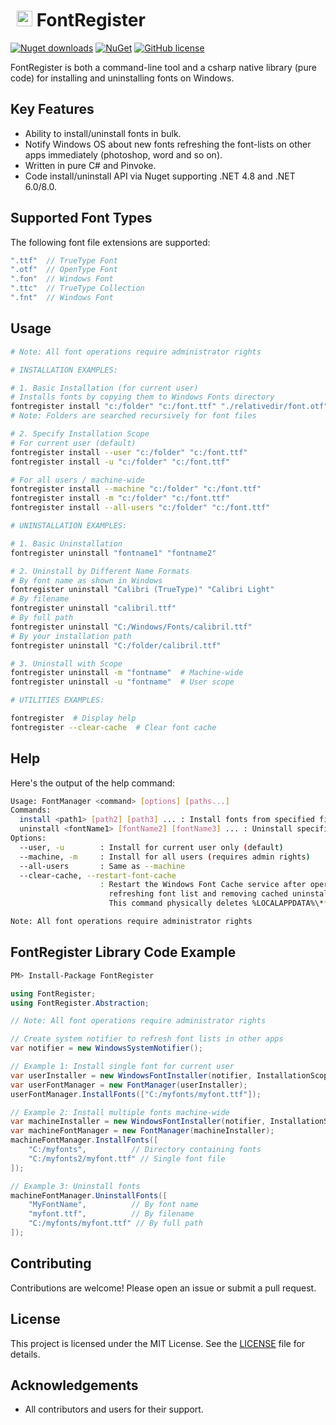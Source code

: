 # <img src="https://i.imgur.com/Q4WoRjy.png" width="25" style="margin: 5px 0px 0px 10px"/> FontRegister
[![Nuget downloads](https://img.shields.io/nuget/vpre/FontRegister.svg)](https://www.nuget.org/packages/FontRegister/)
[![NuGet](https://img.shields.io/nuget/dt/FontRegister.svg)](https://github.com/Nucs/FontRegister)
[![GitHub license](https://img.shields.io/github/license/mashape/apistatus.svg)](https://github.com/Nucs/FontRegister/blob/master/LICENSE)

FontRegister is both a command-line tool and a csharp native library (pure code) for installing and uninstalling fonts on Windows.

## Key Features
- Ability to install/uninstall fonts in bulk.
- Notify Windows OS about new fonts refreshing the font-lists on other apps immediately (photoshop, word and so on).
- Written in pure C# and Pinvoke.
- Code install/uninstall API via Nuget supporting .NET 4.8 and .NET 6.0/8.0.

## Supported Font Types

The following font file extensions are supported:
```csharp
".ttf"  // TrueType Font
".otf"  // OpenType Font
".fon"  // Windows Font
".ttc"  // TrueType Collection
".fnt"  // Windows Font
```

## Usage

```sh
# Note: All font operations require administrator rights

# INSTALLATION EXAMPLES:

# 1. Basic Installation (for current user)
# Installs fonts by copying them to Windows Fonts directory
fontregister install "c:/folder" "c:/font.ttf" "./relativedir/font.otf"
# Note: Folders are searched recursively for font files

# 2. Specify Installation Scope
# For current user (default)
fontregister install --user "c:/folder" "c:/font.ttf"
fontregister install -u "c:/folder" "c:/font.ttf"

# For all users / machine-wide
fontregister install --machine "c:/folder" "c:/font.ttf"
fontregister install -m "c:/folder" "c:/font.ttf"
fontregister install --all-users "c:/folder" "c:/font.ttf"

# UNINSTALLATION EXAMPLES:

# 1. Basic Uninstallation
fontregister uninstall "fontname1" "fontname2"

# 2. Uninstall by Different Name Formats
# By font name as shown in Windows
fontregister uninstall "Calibri (TrueType)" "Calibri Light"
# By filename
fontregister uninstall "calibril.ttf"
# By full path
fontregister uninstall "C:/Windows/Fonts/calibril.ttf"
# By your installation path
fontregister uninstall "C:/folder/calibril.ttf"

# 3. Uninstall with Scope
fontregister uninstall -m "fontname"  # Machine-wide
fontregister uninstall -u "fontname"  # User scope

# UTILITIES EXAMPLES:

fontregister  # Display help
fontregister --clear-cache  # Clear font cache
```

## Help

Here's the output of the help command:

```sh
Usage: FontManager <command> [options] [paths...] 
Commands:
  install <path1> [path2] [path3] ... : Install fonts from specified files or directories
  uninstall <fontName1> [fontName2] [fontName3] ... : Uninstall specified fonts
Options:
  --user, -u        : Install for current user only (default)
  --machine, -m     : Install for all users (requires admin rights)
  --all-users       : Same as --machine
  --clear-cache, --restart-font-cache
                    : Restart the Windows Font Cache service after operation
                      refreshing font list and removing cached uninstalled fonts.
                      This command physically deletes %LOCALAPPDATA%\**\FontCache directories

Note: All font operations require administrator rights
```

## FontRegister Library Code Example

```sh
PM> Install-Package FontRegister
```

```csharp
using FontRegister;
using FontRegister.Abstraction;

// Note: All font operations require administrator rights

// Create system notifier to refresh font lists in other apps
var notifier = new WindowsSystemNotifier();

// Example 1: Install single font for current user
var userInstaller = new WindowsFontInstaller(notifier, InstallationScope.User);
var userFontManager = new FontManager(userInstaller);
userFontManager.InstallFonts(["C:/myfonts/myfont.ttf"]);

// Example 2: Install multiple fonts machine-wide
var machineInstaller = new WindowsFontInstaller(notifier, InstallationScope.Machine);
var machineFontManager = new FontManager(machineInstaller);
machineFontManager.InstallFonts([
    "C:/myfonts",          // Directory containing fonts
    "C:/myfonts2/myfont.ttf" // Single font file
]);

// Example 3: Uninstall fonts
machineFontManager.UninstallFonts([
    "MyFontName",          // By font name
    "myfont.ttf",          // By filename
    "C:/myfonts/myfont.ttf" // By full path
]);
```

## Contributing

Contributions are welcome! Please open an issue or submit a pull request.

## License

This project is licensed under the MIT License. See the [LICENSE](LICENSE) file for details.

## Acknowledgements

- All contributors and users for their support.
